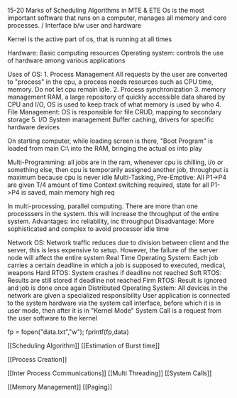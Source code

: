 15-20 Marks of Scheduling Algorithms in MTE & ETE
Os is the most important software that runs on a computer, manages all memory and core processes. / Interface b/w user and hardware

Kernel is the active part of os, that is running at all times

Hardware: Basic computing resources
Operating system: controls the use of hardware among various applications

Uses of OS:
	1. Process Management
	   All requests by the user are converted to "process" in the cpu, a process needs resources such as CPU time, memory. Do not let cpu remain idle.
	2. Process synchronization
	3. memory management
	   RAM, a large repository of quickly accessible data shared by CPU and I/O, OS is used to keep track of what memory is used by who
	4. File Management: OS is responsible for file CRUD, mapping to secondary storage
	5. I/O System management
		   Buffer caching, drivers for specific hardware devices

On starting computer, while loading screen is there, "Boot Program" is loaded from main C:\ into the RAM, bringing the actual os into play

Multi-Programming: all jobs are in the ram, whenever cpu is chilling, i/o or something else, then cpu is temporarily assigned another job, throughput is maximum because cpu is never idle
Multi-Tasking, Pre-Emptive: All P1->P4 are given T/4 amount of time
Context switching required, state for all P1->P4 is saved, main memory high req

In multi-processing, parallel computing. There are more than one processsers in the system. this will increase the throughput of the entire system. 
Advantages:
	inc reliability, inc throughput
Disadvantage:
	More sophisticated and complex to avoid processor idle time

Network OS:
	Network traffic reduces due to division between client and the server, this is less expensive to setup.
	However, the failure of the server node will affect the entire system
Real Time Operating System:
	Each job carries a certain deadline in which a job is supposed to executed, medical, weapons
		Hard RTOS: System crashes if deadline not reached
		Soft RTOS: Results are still stored if deadline not reached
		Firm RTOS: Result is ignored and job is done once again
Distributed Operating System:
	All devices in the network are given a specialized responsibility
User application is connected to the system hardware via the system call interface, before which it is in user mode, then after it is in "Kernel Mode" 
System Call is a request from the user software to the kernel

fp = fopen("data.txt","w");
fprintf(fp,data)

[[Scheduling Algorithm]]
[[Estimation of Burst time]]

[[Process Creation]]

[[Inter Process Communications]]
[[Multi Threading]]
[[System Calls]]

[[Memory Management]]
[[Paging]]
